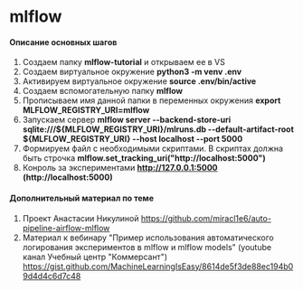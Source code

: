 # mlflow
#### Описание основных шагов
1) Создаем папку **mlflow-tutorial** и открываем ее в VS
2) Создаем виртуальное окружение **python3 -m venv .env**
3) Активируем виртуальное окружение **source .env/bin/active**
4) Создаем вспомогательную папку **mlflow**
5) Прописываем имя данной папки в переменных окружения **export MLFLOW_REGISTRY_URI=mlflow**
6) Запускаем сервер **mlflow server --backend-store-uri sqlite:///${MLFLOW_REGISTRY_URI}/mlruns.db --default-artifact-root ${MLFLOW_REGISTRY_URI} --host localhost --port 5000**
7) Формируем файл с необходимыми скриптами. В скриптах должна быть строчка  **mlflow.set_tracking_uri("http://localhost:5000")**
8) Конроль за экспериментами **http://127.0.0.1:5000 (http://localhost:5000)**

#### Дополнительный материал по теме
1) Проект Анастасии Никулиной https://github.com/miracl1e6/auto-pipeline-airflow-mlflow
2) Материал к вебинару "Пример использования автоматического логирования экспериментов в mlflow и mlflow models" (youtube канал Учебный центр "Коммерсант") https://gist.github.com/MachineLearningIsEasy/8614de5f3de88ec194b09d4d4c6d7c48



